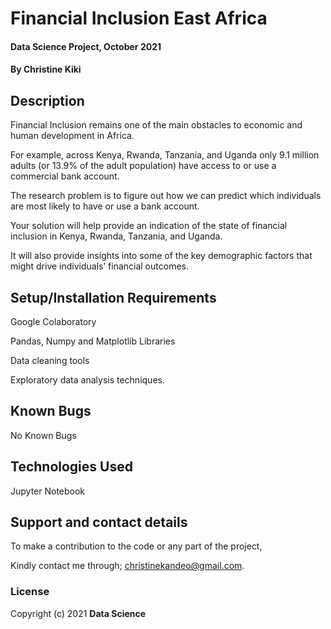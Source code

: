 # 
# Financial Inclusion East Africa

#### Data Science Project, October 2021

#### By **Christine Kiki**

## Description
Financial Inclusion remains one of the main obstacles to economic and human development in Africa. 

For example, across Kenya, Rwanda, Tanzania, and Uganda only 9.1 million adults (or 13.9% of the adult population) have access to or use a commercial bank account. 

The research problem is to figure out how we can predict which individuals are most likely to have or use a bank account. 

Your solution will help provide an indication of the state of financial inclusion in Kenya, Rwanda, Tanzania, and Uganda.

It will also provide insights into some of the key demographic factors that might drive individuals’ financial outcomes.

## Setup/Installation Requirements
Google Colaboratory

Pandas, Numpy and Matplotlib Libraries

Data cleaning tools

Exploratory data analysis techniques.

## Known Bugs
No Known Bugs

## Technologies Used
Jupyter Notebook

## Support and contact details
To make a contribution to the code or any part of the project, 

Kindly contact me through; christinekandeo@gmail.com.
### License

Copyright (c) 2021 **Data Science**

